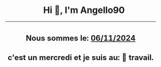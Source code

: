 <h1 align='center'>Hi 👋, I'm Angello90</h1>
<div align='center'>

|<h2 align='center'>Nous sommes le: <u>06/11/2024</u></h2><h2 align='center'>c'est un mercredi et je suis  au: 🏢 travail.</h2>|
|---
</div>